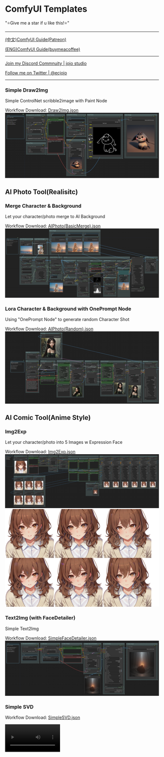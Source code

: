 # ComfyUI Templates

"⭐Give me a star if u like this!⭐"

---
[(中文)ComfyUI Guide(Patreon)](https://www.patreon.com/ecjojo)

[(ENG)ComfyUI Guide(buymeacoffee)](https://www.buymeacoffee.com/ecjojo)

---

[Join my Discord Commnuity | jojo studio](https://discord.gg/qxQMyjkcqE)

[Follow me on Twitter | @ecjojo](https://twitter.com/ecjojo_ai)

---

### Simple Draw2Img
Simple ControlNet scribble2image with Paint Node

Workflow Download:
[Draw2Img.json](https://github.com/ecjojo/ComfyUI-Templates/blob/main/Draw2Img/SimpleDraw2Img.json) 
![Workflow](https://github.com/ecjojo/ComfyUI-Templates/blob/main/Draw2Img/SimpleDraw2Img.png)

## AI Photo Tool(Realisitc)

### Merge Character & Background
Let your character/photo merge to AI Background

Workflow Download:
[AIPhoto(BasicMerge).json](https://github.com/ecjojo/ComfyUI-Templates/blob/main/AIPhotoTool/AIPhoto(BasicMerge).json) 
![Workflow](https://github.com/ecjojo/ComfyUI-Templates/blob/main/AIPhotoTool/AIPhoto(BasicMerge).png)

### Lora Character & Background with OnePrompt Node
Using "OnePrompt Node" to generate random Character Shot

Workflow Download:
[AIPhoto(Random).json](https://github.com/ecjojo/ComfyUI-Templates/blob/main/AIPhotoTool/AIPhoto(CharacterLora).json) 
![Workflow](https://github.com/ecjojo/ComfyUI-Templates/blob/main/AIPhotoTool/AIPhoto(CharacterLora).png)

## AI Comic Tool(Anime Style)

### Img2Exp
Let your character/photo into 5 Images w Expression Face

Workflow Download:
[Img2Exp.json](https://github.com/ecjojo/ComfyUI-Templates/blob/main/AIComicTool/Img2Exp.json) 
![Workflow](https://github.com/ecjojo/ComfyUI-Templates/blob/main/AIComicTool/Img2Exp.png)
![Demo](https://github.com/ecjojo/ComfyUI-Templates/blob/main/AIComicTool/Img2Exp_demo01.png)

### Text2Img (with FaceDetailer)
Simple Text2Img

Workflow Download:
[SimpleFaceDetailer.json](https://github.com/ecjojo/ComfyUI-Templates/blob/main/Text2Img/txt2img.json) 
![Workflow](https://github.com/ecjojo/ComfyUI-Templates/blob/main/Text2Img/txt2img.png)

### Simple SVD

Workflow Download:
[SimpleSVD.json](https://github.com/ecjojo/ComfyUI-Templates/blob/main/SVD/SimpleSVD_ver2.json) 

<video src='https://github.com/ecjojo/ComfyUI-Templates/assets/48451938/6c3220de-ff41-411a-a891-27ace749f5a1.mp4' width=180/>
<video src='https://github.com/ecjojo/ComfyUI-Templates/assets/48451938/4e7bc1a1-bbcd-492b-abd4-1c41ff5d1911.mp4' width=180/>




